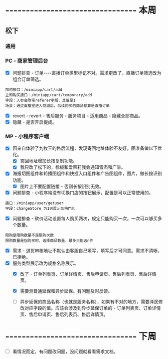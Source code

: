 # -------------------------------- 本周

## 松下
### 通用
### PC - 商家管理后台
* [x] 问题排查 - 订单----直播订单类型标记不对。需求更改了，直播订单筛选改为组合订单筛选。
```
加购接口：/miniapp/cart/add
立即购买接口：/miniapp/cart/temporary/add
字段：入参会附带referer字段，其值是1
场景：通过直播室进入商城后，后续购买的商品都算是直播订单
```
* [x] revert - revert - 售后服务 - 服务项目 - 适用商品 - 隐藏全部商品。
* [x] 隐藏 - 是否开启提成。
### MP - 小程序客户端
* [x] 因亲自体验了九牧王的售后流程，发现寄回地址体验不友好，固准备做以下优化。
  - [x] 寄回地址增加长按复制功能。
  - [x] 我只改了松下的，标板和爱茉莉我会通知雪杰和广举。
* [x] 海报切图组件和轮播图组件和快捷入口组件和广告图组件，图片，做长按识别功能。
  - [x] 图片上不要配置链接 - 否则长按识别无效。
* [x] 问题排查 - 小程序端没有切换门店的按钮展示，配置是可以正常使用的。
```
接口：/miniapp/user/getuser
字段：changeStore 为1则展示切换门店
```
* [x] 问题排查 - 砍价活动设置每人购买两次，规定只能购买一次，一次可以够买多个数量。
```
限购是限购数量不是限购次数
限购数量是指购买时，选择商品数量，最多只能选n件
```
* [x] 需求 - 退货审核地址不默认由客服自己填写，填写后才可同意。需求不清晰，已拒绝。
* [x] 服务类型展示改为规格名称展示。
  - [x] 改了 - 订单列表页、订单详情页、售后申请页、售后列表页、售后详情页。
  - [x] 需要测普通延保和异步延保。有问题及时反馈。
  - [ ] 异步延保的商品名称（也就是服务名称），如果有不对的地方，需要泽民修改对应字段的值。应该会涉及到异步延保订单的 - 订单列表页、订单详情页、售后申请页、售后列表页、售后详情页。


# -------------------------------- 下周
* [ ] 看情况而定，有问题改问题，没问题就看看需求文档。
